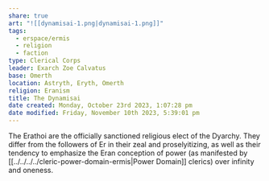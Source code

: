 ```yaml
---
share: true
art: "![[dynamisai-1.png|dynamisai-1.png]]"
tags:
  - erspace/ermis
  - religion
  - faction
type: Clerical Corps
leader: Exarch Zoe Calvatus
base: Omerth
location: Astryth, Eryth, Omerth
religion: Eranism
title: The Dynamisai
date created: Monday, October 23rd 2023, 1:07:28 pm
date modified: Friday, November 10th 2023, 5:39:01 pm
---
```


The Erathoi are the officially sanctioned religious elect of the Dyarchy. They differ from the followers of Er in their zeal and proselyitizing, as well as their tendency to emphasize the Eran conception of power (as manifested by [[../../../../cleric-power-domain-ermis|Power Domain]] clerics) over infinity and oneness. 